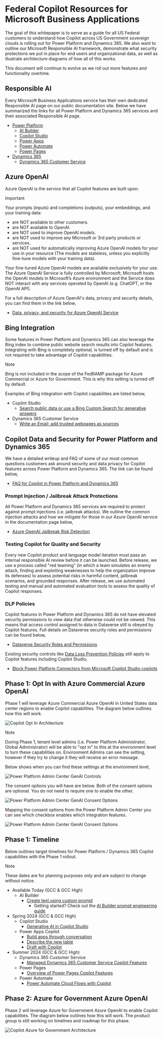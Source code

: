 # Federal Copilot Resources for Microsoft Business Applications
The goal of this whitepaper is to serve as a guide for all US Federal customers to understand how Copilot across US Government sovereign clouds is rolling out for Power Platform and Dynamics 365.  We also want to outline our Microsoft Responsible AI framework, demonstrate what security protections we put in place for end users and organizational data, as well as illustrate architecture diagrams of how all of this works.  

This document will continue to evolve as we roll out more features and functionality overtime.

## Responsible AI
Every Microsoft Business Applications service has their own dedicated Responsible AI page on our public documentation site.  Below we have summarized the links for all Power Platform and Dynamics 365 services and their associated Responsible AI page.

* [Power Platform](https://learn.microsoft.com/en-us/power-platform/responsible-ai-overview)
  * [AI Builder](https://learn.microsoft.com/en-us/ai-builder/responsible-ai-overview)
  * [Copilot Studio](https://learn.microsoft.com/en-us/microsoft-copilot-studio/responsible-ai-overview)
  * [Power Apps](https://learn.microsoft.com/en-us/power-apps/maker/common/responsible-ai-overview/)
  * [Power Automate](https://learn.microsoft.com/en-us/power-automate/responsible-ai-overview/)
  * [Power Pages](https://learn.microsoft.com/en-us/power-pages/responsible-ai-overview/)
* [Dynamics 365](https://learn.microsoft.com/en-us/dynamics365/responsible-ai-overview)
  * [Dynamics 365 Customer Service](https://learn.microsoft.com/en-us/dynamics365/customer-service/implement/responsible-ai-overview)
 
## Azure OpenAI
Azure OpenAI is the service that all Copilot features are built upon. 

> [!IMPORTANT] 
> Your prompts (inputs) and completions (outputs), your embeddings, and your training data:
> 
> * are NOT available to other customers.
> * are NOT available to OpenAI.
> * are NOT used to improve OpenAI models.
> * are NOT used to improve any Microsoft or 3rd party products or services.
> * are NOT used for automatically improving Azure OpenAI models for your use in your resource (The models are stateless, unless you explicitly fine-tune models with your training data).
> 
> Your fine-tuned Azure OpenAI models are available exclusively for your use.
The Azure OpenAI Service is fully controlled by Microsoft; Microsoft hosts the OpenAI models in Microsoft’s Azure environment and the Service does NOT interact with any services operated by OpenAI (e.g. ChatGPT, or the OpenAI API).

For a full description of Azure OpenAI's data, privacy and security details, you can find them in the link below,

* [Data, privacy, and security for Azure OpenAI Service](https://learn.microsoft.com/en-us/legal/cognitive-services/openai/data-privacy)

## Bing Integration
Some features in Power Platform and Dynamics 365 can also leverage the Bing index to combine public website search results into Copilot features.  Integrating with Bing is completely optional, is turned off by default and is not required to take advantage of Copilot capabilities.

> [!NOTE]
> Bing is not included in the scope of the FedRAMP package for Azure Commercial or Azure for Government.  This is why this setting is turned off by default.

Examples of Bing integration with Copilot capabilities are listed below,

* Copilot Studio
   * [Search public data or use a Bing Custom Search for generative answers](https://learn.microsoft.com/en-us/microsoft-copilot-studio/nlu-generative-answers-bing)
 * Dynamics 365 Customer Service
   * [Write an Email: add trusted webpages as sources](https://learn.microsoft.com/en-us/dynamics365/customer-service/administer/copilot-enable-help-pane#add-trusted-webpages-as-sources)

## Copilot Data and Security for Power Platform and Dynamics 365
We have a detailed writeup and FAQ of some of our most common questions customers ask around security and data privacy for Copilot features across Power Platform and Dynamics 365.  The link can be found below,

* [FAQ for Copilot in Power Platform and Dynamics 365](https://learn.microsoft.com/en-us/power-platform/faqs-copilot-data-security-privacy)

### Prompt Injection / Jailbreak Attack Protections
All Power Platform and Dynamics 365 services are required to protect against prompt injections (i.e. jailbreak attacks).  We outline the common injection attacks and how we mitigate for those in our Azure OpenAI service in the documentation page below,

* [Azure OpenAI Jailbreak Risk Detection](https://learn.microsoft.com/en-us/azure/ai-services/content-safety/concepts/jailbreak-detection)

### Testing Copilot for Quality and Security
Every new Copilot product and language model iteration must pass an internal responsible AI review before it can be launched. Before release, we use a process called "red teaming" (in which a team simulates an enemy attack, finding and exploiting weaknesses to help the organization improve its defenses) to assess potential risks in harmful content, jailbreak scenarios, and grounded responses. After release, we use automated testing and manual and automated evaluation tools to assess the quality of Copilot responses.

### DLP Policies
Copilot features in Power Platform and Dynamics 365 do not have elevated security permissions to view data that otherwise could not be viewed.  This means that access control assigned to data in Dataverse still is obeyed by Copilot features.  Full details on Dataverse security roles and permissions can be found below,

* [Dataverse Security Roles and Permissions](https://learn.microsoft.com/en-us/power-platform/admin/security-roles-privileges)

Existing security controls like [Data Loss Prevention Policies](https://learn.microsoft.com/en-us/power-platform/admin/wp-data-loss-prevention) still apply to Copilot features including Copilot Studio,

* [Block Power Platform Connectors from Microsoft Copilot Studio copilots](https://learn.microsoft.com/en-us/microsoft-copilot-studio/dlp-example-4?tabs=webapp)

## Phase 1: Opt In with Azure Commercial Azure OpenAI
Phase 1 will leverage Azure Commercial Azure OpenAI in United States data center regions to enable Copilot capabilities.  The diagram below outlines how this will work.

![Copilot Opt In Architecture](images/CopilotPhase1Architecture.png)

> [!NOTE]
> During Phase 1, tenant level admins (i.e. Power Platform Administrator, Global Administrator) will be able to "opt in" to this at the environment level to turn these capabilities on. Environment Admins can see the setting, however if they try to change it they will receive an error message.

Below shows when you can find these settings at the environment level,

![Power Platform Admin Center GenAI Controls](images/GenAI_OptIn_Overview_01.png)

The consent options you will have are below.  Both of the consent options are optional.  You do not need to require one to enable the other.

![Power Platform Admin Center GenAI Consent Options](images/GenAI_OptIn_Overview_02.png)

Mapping the consent options from the Power Platform Admin Center you can see which checkbox enables which integration features.

![Power Platform Admin Center GenAI Consent Options](images/GenAI_OptIn_Overview_03.png)

## Phase 1: Timeline
Below outlines target timelines for Power Platform / Dynamics 365 Copilot capabilities with the Phase 1 rollout.  

> [!NOTE]
> These dates are for planning purposes only and are subject to change without notice.

* Available Today (GCC & GCC High)
   * AI Builder
     * [Create text using custom prompt](https://learn.microsoft.com/en-us/ai-builder/create-a-custom-prompt)
        * Getting started? Check out the [AI Builder prompt engineering guide](https://go.microsoft.com/fwlink/?linkid=2255775)
* Spring 2024 (GCC & GCC High)
  * Copilot Studio
    * [Generative AI in Copilot Studio](https://learn.microsoft.com/en-us/microsoft-copilot-studio/nlu-gpt-overview)
  * Power Apps Copilot
    * [Build apps through conversation](https://learn.microsoft.com/en-us/power-apps/maker/canvas-apps/ai-conversations-create-app)
    * [Describe the new table](https://learn.microsoft.com/en-us/power-apps/user/well-written-input-text-copilot)
    * [Draft with Copilot](https://learn.microsoft.com/en-us/power-apps/user/well-written-input-text-copilot)
* Summer 2024 (GCC & GCC High)
  * Dynamics 365 Customer Service
    * [Managed Dynamics 365 Customer Service Copilot Features](https://learn.microsoft.com/en-us/dynamics365/customer-service/administer/configure-copilot-features)
  * Power Pages
    * [Overview of Power Pages Copilot Features](https://learn.microsoft.com/en-us/power-pages/configure/ai-copilot-overview)
  * Power Automate
    * [Power Automate Cloud Flows with Copilot](https://learn.microsoft.com/en-us/power-automate/get-started-with-copilot)

## Phase 2: Azure for Government Azure OpenAI
Phase 2 will leverage Azure for Government Azure OpenAI to enable Copilot capabilities.  The diagram below outlines how this will work.  The product group is still working on timelines and roadmap for this phase.

![Copilot Azure for Government Architecture](images/CopilotPhase2Architecture.png)
